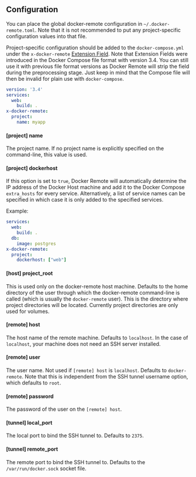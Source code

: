 ## Configuration

You can place the global docker-remote configuration in `~/.docker-remote.toml`.
Note that it is not recommended to put any project-specific configuration
values into that file.

  [extension field]: https://docs.docker.com/compose/compose-file/#extension-fields

Project-specific configuration should be added to the `docker-compose.yml`
under the `x-docker-remote` [Extension Field]. Note that Extension Fields were
introduced in the Docker Compose file format with version 3.4. You can still
use it with previous file format versions as Docker Remote will strip the
field during the preprocessing stage. Just keep in mind that the Compose file
will then be invalid for plain use with `docker-compose`.

```yaml
version: '3.4'
services:
  web:
    build: .
x-docker-remote:
  project:
    name: myapp
```

#### [project] name

The project name. If no project name is explicitly specified on the
command-line, this value is used.

#### [project] dockerhost

If this option is set to `true`, Docker Remote will automatically determine
the IP address of the Docker Host machine and add it to the Docker Compose
`extra_hosts` for every service. Alternatively, a list of service names can
be specified in which case it is only added to the specified services.

Example:

```yaml
services:
  web:
    build: .
  db:
    image: postgres
x-docker-remote:
  project:
    dockerhost: ["web"]
```

#### [host] project_root

This is used only on the docker-remote host machine. Defaults to the home directory
of the user through which the docker-remote command-line is called (which is usually
the `docker-remote` user). This is the directory where project directories will be
located. Currently project directories are only used for volumes.

#### [remote] host

The host name of the remote machine. Defaults to `localhost`. In the case of
`localhost`, your machine does not need an SSH server installed.

#### [remote] user

The user name. Not used if `[remote] host` is `localhost`. Defaults to
`docker-remote`. Note that this is independent from the SSH tunnel username option,
which defaults to `root`.

#### [remote] password

The password of the user on the `[remote] host`.

#### [tunnel] local_port

The local port to bind the SSH tunnel to. Defaults to `2375`.

#### [tunnel] remote_port

The remote port to bind the SSH tunnel to. Defaults to the
`/var/run/docker.sock` socket file.
